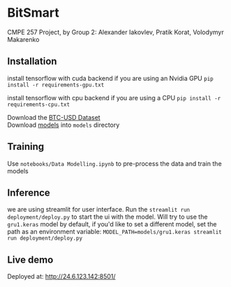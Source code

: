
# BitSmart

CMPE 257 Project, by Group 2:
Alexander Iakovlev, Pratik Korat, Volodymyr Makarenko

## Installation

install tensorflow with cuda backend if you are using an Nvidia GPU
`pip install -r requirements-gpu.txt`

install tensorflow with cpu backend if you are using a CPU
`pip install -r requirements-cpu.txt`

Download the [BTC-USD Dataset](https://drive.google.com/file/d/13fxWREs-b4YxLYZnqMvvsYXcFGT_LqbT/view?usp=sharing)  
Download [models](https://drive.google.com/drive/folders/1dJltpgLW0Q6DY-B3LvmTbXhdIR9PoZ5k?usp=sharing) into `models` directory

## Training

Use `notebooks/Data Modelling.ipynb` to pre-process the data and train the models

## Inference

we are using streamlit for user interface. 
Run the `streamlit run deployment/deploy.py` to start the ui with the model.
Will try to use the `gru1.keras` model by default, if you'd like to set a different model, set the path as an environment variable:
`MODEL_PATH=models/gru1.keras streamlit run deployment/deploy.py`

## Live demo

Deployed at: http://24.6.123.142:8501/